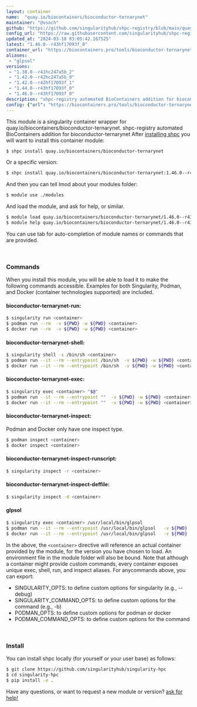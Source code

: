 ```yaml
---
layout: container
name:  "quay.io/biocontainers/bioconductor-ternarynet"
maintainer: "@vsoch"
github: "https://github.com/singularityhub/shpc-registry/blob/main/quay.io/biocontainers/bioconductor-ternarynet/container.yaml"
config_url: "https://raw.githubusercontent.com/singularityhub/shpc-registry/main/quay.io/biocontainers/bioconductor-ternarynet/container.yaml"
updated_at: "2024-03-18 03:05:42.167525"
latest: "1.46.0--r43hf17093f_0"
container_url: "https://biocontainers.pro/tools/bioconductor-ternarynet"
aliases:
 - "glpsol"
versions:
 - "1.38.0--r41hc247a5b_2"
 - "1.42.0--r42hc247a5b_0"
 - "1.42.0--r42hf17093f_1"
 - "1.44.0--r43hf17093f_0"
 - "1.46.0--r43hf17093f_0"
description: "shpc-registry automated BioContainers addition for bioconductor-ternarynet"
config: {"url": "https://biocontainers.pro/tools/bioconductor-ternarynet", "maintainer": "@vsoch", "description": "shpc-registry automated BioContainers addition for bioconductor-ternarynet", "latest": {"1.46.0--r43hf17093f_0": "sha256:927b2804bd86fa913f2ccf9aec3e2373f7a2ad10b7843fe5034e7fc5120b972d"}, "tags": {"1.38.0--r41hc247a5b_2": "sha256:82aa58b7ad43d4b0d06d5dc27959539eba46f464817bfbb974361a0d658a5721", "1.42.0--r42hc247a5b_0": "sha256:178fa0cc8bc671cbe69da341956ef098eba0469b09970d3d4800f5b979d11d61", "1.42.0--r42hf17093f_1": "sha256:d085c215fee258f164ede4f78867b40b8f69a979308899ba0c2f096a7c6eba75", "1.44.0--r43hf17093f_0": "sha256:d3b37eee94bb6e231f5f182e3bec99c5f3eef288906263d1ed1c31ab59ba2250", "1.46.0--r43hf17093f_0": "sha256:927b2804bd86fa913f2ccf9aec3e2373f7a2ad10b7843fe5034e7fc5120b972d"}, "docker": "quay.io/biocontainers/bioconductor-ternarynet", "aliases": {"glpsol": "/usr/local/bin/glpsol"}}
---
```


This module is a singularity container wrapper for quay.io/biocontainers/bioconductor-ternarynet.
shpc-registry automated BioContainers addition for bioconductor-ternarynet
After [installing shpc](#install) you will want to install this container module:


```bash
$ shpc install quay.io/biocontainers/bioconductor-ternarynet
```

Or a specific version:

```bash
$ shpc install quay.io/biocontainers/bioconductor-ternarynet:1.46.0--r43hf17093f_0
```

And then you can tell lmod about your modules folder:

```bash
$ module use ./modules
```

And load the module, and ask for help, or similar.

```bash
$ module load quay.io/biocontainers/bioconductor-ternarynet/1.46.0--r43hf17093f_0
$ module help quay.io/biocontainers/bioconductor-ternarynet/1.46.0--r43hf17093f_0
```

You can use tab for auto-completion of module names or commands that are provided.

<br>

### Commands

When you install this module, you will be able to load it to make the following commands accessible.
Examples for both Singularity, Podman, and Docker (container technologies supported) are included.

#### bioconductor-ternarynet-run:

```bash
$ singularity run <container>
$ podman run --rm  -v ${PWD} -w ${PWD} <container>
$ docker run --rm  -v ${PWD} -w ${PWD} <container>
```

#### bioconductor-ternarynet-shell:

```bash
$ singularity shell -s /bin/sh <container>
$ podman run --it --rm --entrypoint /bin/sh  -v ${PWD} -w ${PWD} <container>
$ docker run --it --rm --entrypoint /bin/sh  -v ${PWD} -w ${PWD} <container>
```

#### bioconductor-ternarynet-exec:

```bash
$ singularity exec <container> "$@"
$ podman run --it --rm --entrypoint ""  -v ${PWD} -w ${PWD} <container> "$@"
$ docker run --it --rm --entrypoint ""  -v ${PWD} -w ${PWD} <container> "$@"
```

#### bioconductor-ternarynet-inspect:

Podman and Docker only have one inspect type.

```bash
$ podman inspect <container>
$ docker inspect <container>
```

#### bioconductor-ternarynet-inspect-runscript:

```bash
$ singularity inspect -r <container>
```

#### bioconductor-ternarynet-inspect-deffile:

```bash
$ singularity inspect -d <container>
```


#### glpsol

```bash
$ singularity exec <container> /usr/local/bin/glpsol
$ podman run --it --rm --entrypoint /usr/local/bin/glpsol   -v ${PWD} -w ${PWD} <container> -c " $@"
$ docker run --it --rm --entrypoint /usr/local/bin/glpsol   -v ${PWD} -w ${PWD} <container> -c " $@"
```



In the above, the `<container>` directive will reference an actual container provided
by the module, for the version you have chosen to load. An environment file in the
module folder will also be bound. Note that although a container
might provide custom commands, every container exposes unique exec, shell, run, and
inspect aliases. For anycommands above, you can export:

 - SINGULARITY_OPTS: to define custom options for singularity (e.g., --debug)
 - SINGULARITY_COMMAND_OPTS: to define custom options for the command (e.g., -b)
 - PODMAN_OPTS: to define custom options for podman or docker
 - PODMAN_COMMAND_OPTS: to define custom options for the command

<br>

### Install

You can install shpc locally (for yourself or your user base) as follows:

```bash
$ git clone https://github.com/singularityhub/singularity-hpc
$ cd singularity-hpc
$ pip install -e .
```

Have any questions, or want to request a new module or version? [ask for help!](https://github.com/singularityhub/singularity-hpc/issues)
